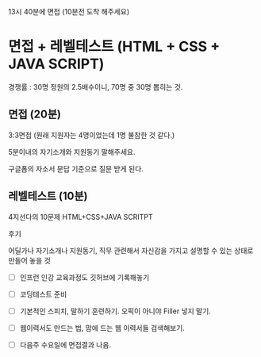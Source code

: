 
13시 40분에 면접 (10분전 도착 해주세요)

# **면접 + 레벨테스트 (HTML + CSS + JAVA SCRIPT)**

경쟁률 : 30명 정원의 2.5배수이니, 70명 중 30명 뽑히는 것.




## 면접 (20분)
3:3면접 (원래 지원자는 4명이었는데 1명 불참한 것 같다.)

5분이내의 자기소개와 지원동기 말해주세요.


구글폼의 자소서 문답 기준으로 질문 받게 된다. 




## 레벨테스트 (10분)

4지선다의 10문제
HTML+CSS+JAVA SCRITPT

후기

어딜가나 자기소개나 지원동기, 직무 관련해서 자신감을 가지고 설명할 수 있는 상태로 만들어 놓을 것

+ [ ] 인프런 인강 교육과정도 깃허브에 기록해놓기

+ [ ] 코딩테스트 준비

+ [ ] 기본적인 스피치, 말하기 훈련하기.  오픽이 아니야 Filler 넣지 말기.

+ [ ] 웹이력서도 만드는 법, 맘에 드는 웹 이력서들 검색해보기.

+ [ ] 다음주 수요일에 면접결과 나옴.

